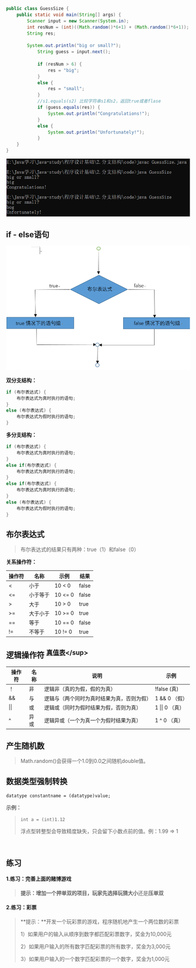 ```java
public class GuessSize {
    public static void main(String[] args) {
        Scanner input = new Scanner(System.in);
		int resNum = (int)((Math.random()*6+1) + (Math.random()*6+1));
		String res;
        
        System.out.println("big or small?");
			String guess = input.next();
			
			if (resNum > 6) {
				res = "big";
			}
			else {
				res = "small";
			}
			//s1.equals(s2) 比较字符串s1和s2，返回true或者flase
			if (guess.equals(res)) {
				System.out.println("Congratulations!");
			}
			else {
				System.out.println("Unfortunately!");
			}
    }
}
```

![](.\images\cmd.png)

## if - else语句

![boolean](./images/boolean.png)

**双分支结构：**

```java
if (布尔表达式) {
    布尔表达式为真时执行的语句;
}
else (布尔表达式) {
    布尔表达式为假时执行的语句;
}
```

**多分支结构：**

```java
if (布尔表达式) {
    布尔表达式为真时执行的语句;
}
else if(布尔表达式) {
    布尔表达式为真时执行的语句;
}
else if(布尔表达式) {
    布尔表达式为真时执行的语句;
}
else (布尔表达式) {
    布尔表达式为假时执行的语句;
}
```

## 布尔表达式

> 布尔表达式的结果只有两种：true（1）和false（0）

**关系操作符：**

| 操作符 | 名称     | 示例    | 结果  |
| ------ | -------- | ------- | ----- |
| <      | 小于     | 10 < 0  | false |
| <=     | 小于等于 | 10 <= 0 | false |
| >      | 大于     | 10 > 0  | true  |
| >=     | 大于小于 | 10 >= 0 | true  |
| ==     | 等于     | 10 == 0 | false |
| !=     | 不等于   | 10 != 0 | true  |

## 逻辑操作符 <sup>[真值表]([https://zh.wikipedia.org/wiki/%E9%80%BB%E8%BE%91%E8%BF%90%E7%AE%97%E7%AC%A6](https://zh.wikipedia.org/wiki/逻辑运算符))</sup>

| 操作符 | 名称 | 说明                                       | 示例            |
| ------ | ---- | ------------------------------------------ | --------------- |
| ！     | 非   | 逻辑非（真的为假，假的为真）               | !false  (真)    |
| &&     | 与   | 逻辑与（两个同时为真时结果为真，否则为假） | 1 && 0 （假）   |
| \|\|   | 或   | 逻辑或（同时为假时结果为假，否则为真）     | 1 \|\| 0 （真） |
| ^      | 异或 | 逻辑异或（一个为真一个为假时结果为真）     | 1 ^ 0 （真）    |

## 产生随机数

> Math.random()会获得一个1.0到0.0之间随机double值。

## 数据类型强制转换

```
datatype constantname = (datatype)value;
```

示例：

> `int a = (int)1.12`
>
> 浮点型转整型会导致精度缺失，只会留下小数点前的值。例：1.99 => 1

​	

## 练习

#### 1.练习：完善上面的赌博游戏

> **提示：**增加一个押单双的项目，玩家先选择玩**猜大小**还是**压单双**

#### 2.练习：彩票

> **提示：**开发一个玩彩票的游戏，程序随机地产生一个两位数的彩票
>
> 1）如果用户的输入从顺序到数字都匹配彩票数字，奖金为10,000元
>
> 2）如果用户输入的所有数字匹配彩票的所有数字，奖金为3,000元
>
> 3）如果用户输入的一个数字匹配彩票的一个数字，奖金为1,000元